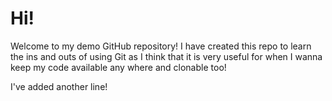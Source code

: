 # Hi!

Welcome to my demo GitHub repository! I have created this repo to learn the ins and outs of using Git as I think that it is very useful for when I wanna keep my code available any where and clonable too!

I've added another line!
